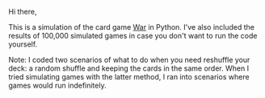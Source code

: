 Hi there,

This is a simulation of the card game [War](https://en.wikipedia.org/wiki/War_(card_game)) in Python.  I've also included the results of 100,000 simulated games in case you don't want to run the code yourself.

Note: I coded two scenarios of what to do when you need reshuffle your deck: a random shuffle and keeping the cards in the same order. When I tried simulating games with the latter method, I ran into scenarios where games would run indefinitely.
